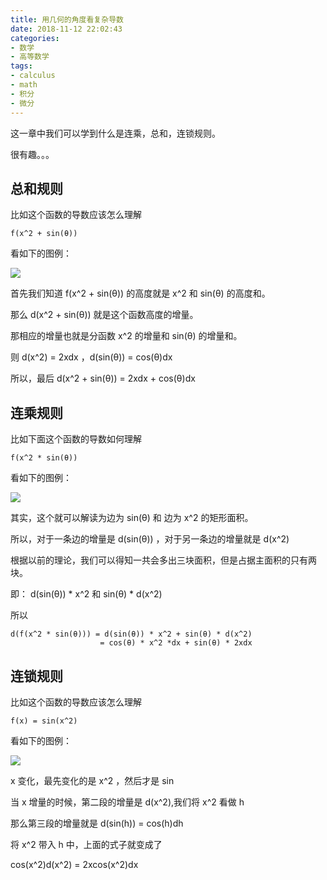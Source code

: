 ```yaml
---
title: 用几何的角度看复杂导数
date: 2018-11-12 22:02:43
categories:
- 数学
- 高等数学
tags:
- calculus
- math
- 积分
- 微分
---
```

这一章中我们可以学到什么是连乘，总和，连锁规则。

很有趣。。。

<!-- more -->

## 总和规则

比如这个函数的导数应该怎么理解

	f(x^2 + sin(θ))
	
看如下的图例：

![](/images/calculus/3_0.JPG)

首先我们知道 f(x^2 + sin(θ)) 的高度就是 x^2 和 sin(θ) 的高度和。

那么 d(x^2 + sin(θ)) 就是这个函数高度的增量。

那相应的增量也就是分函数 x^2 的增量和 sin(θ) 的增量和。

则 d(x^2) = 2xdx ，d(sin(θ)) = cos(θ)dx

所以，最后 d(x^2 + sin(θ)) = 2xdx + cos(θ)dx

## 连乘规则

比如下面这个函数的导数如何理解

	f(x^2 * sin(θ))
	
看如下的图例：

![](/images/calculus/3_1.JPG)

其实，这个就可以解读为边为 sin(θ) 和 边为 x^2 的矩形面积。

所以，对于一条边的增量是 d(sin(θ)) ，对于另一条边的增量就是 d(x^2)

根据以前的理论，我们可以得知一共会多出三块面积，但是占据主面积的只有两块。

即： d(sin(θ)) * x^2 和 sin(θ) * d(x^2)

所以 

	d(f(x^2 * sin(θ))) = d(sin(θ)) * x^2 + sin(θ) * d(x^2)
						= cos(θ) * x^2 *dx + sin(θ) * 2xdx
						
## 连锁规则

比如这个函数的导数应该怎么理解

	f(x) = sin(x^2)
	
看如下的图例：

![](/images/calculus/3_2.JPG)

x 变化，最先变化的是 x^2 ，然后才是 sin

当 x 增量的时候，第二段的增量是 d(x^2),我们将 x^2 看做 h

那么第三段的增量就是 d(sin(h)) = cos(h)dh

将 x^2 带入 h 中，上面的式子就变成了

cos(x^2)d(x^2) = 2xcos(x^2)dx
